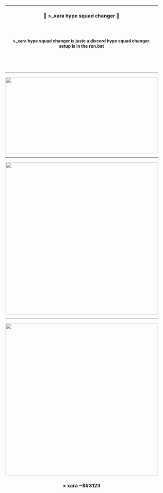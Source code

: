 -----

### <p align="center">💨 >_xara hype squad changer 💨</p>

<br><br>
<p align="center">
<strong>
>_xara hype squad changer is juste a discord hype squad changer.
<br>
setup is in the run.bat
<br><br><br>
</strong>
</p>
<br>

-----

<p align="center">
<img src="https://imgs.search.brave.com/eYEyJdEMNEvD_6HBJUDR0iyhCAaKEaw-kFHUVjR2aUA/rs:fit:844:225:1/g:ce/aHR0cHM6Ly90c2U0/Lm1tLmJpbmcubmV0/L3RoP2lkPU9JUC5U/RGJXeEFoMGF6OGhC/ejRfbENnQkd3SGFF/SyZwaWQ9QXBp", width="500", height="250">
</p>

-----

<p align="center">
<img src="https://cdn.discordapp.com/attachments/993928608651432158/1028595240132689930/unknown.png", width="500", height="500">
</p>

-----

<p align="center">
<img src="https://cdn.discordapp.com/attachments/993928608651432158/1028595379631030292/unknown.png", width="500", height="500">
</p>


### <p align="center">> xara ~$#3123</p>
